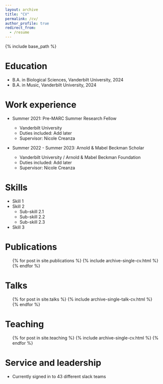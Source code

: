 ```yaml
---
layout: archive
title: "CV"
permalink: /cv/
author_profile: true
redirect_from:
  - /resume
---
```


{% include base_path %}

Education
======
* B.A. in Biological Sciences, Vanderbilt University, 2024
* B.A. in Music, Vanderbilt University, 2024

Work experience
======
* Summer 2021: Pre-MARC Summer Research Fellow
  * Vanderbilt University
  * Duties included: Add later
  * Supervisor: Nicole Creanza

* Summer 2022 - Summer 2023: Arnold & Mabel Beckman Scholar
  * Vanderbilt University / Arnold & Mabel Beckman Foundation
  * Duties included: Add later
  * Supervisor: Nicole Creanza
  
Skills
======
* Skill 1
* Skill 2
  * Sub-skill 2.1
  * Sub-skill 2.2
  * Sub-skill 2.3
* Skill 3

Publications
======
  <ul>{% for post in site.publications %}
    {% include archive-single-cv.html %}
  {% endfor %}</ul>
  
Talks
======
  <ul>{% for post in site.talks %}
    {% include archive-single-talk-cv.html %}
  {% endfor %}</ul>
  
Teaching
======
  <ul>{% for post in site.teaching %}
    {% include archive-single-cv.html %}
  {% endfor %}</ul>
  
Service and leadership
======
* Currently signed in to 43 different slack teams
